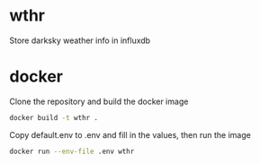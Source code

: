 # wthr
Store darksky weather info in influxdb

# docker
Clone the repository and build the docker image
```bash
docker build -t wthr .
```

Copy default.env to .env and fill in the values, then run the image
```bash
docker run --env-file .env wthr
```

